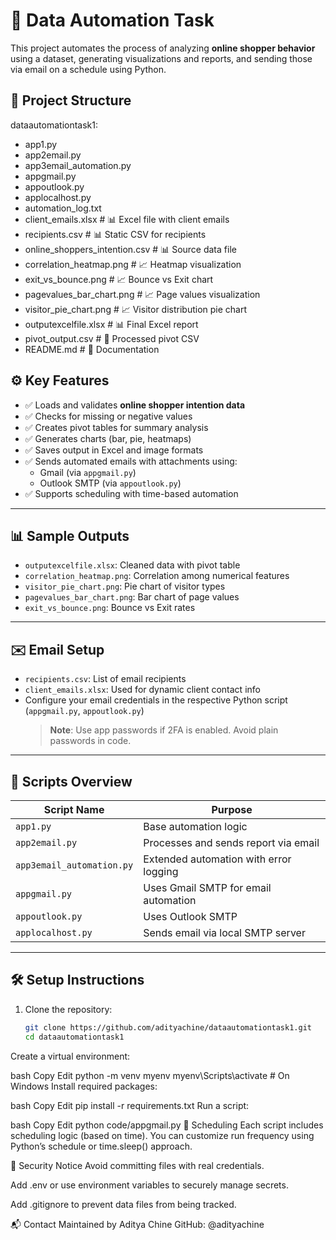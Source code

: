 # 🧠 Data Automation Task

This project automates the process of analyzing **online shopper behavior** using a dataset, generating visualizations and reports, and sending those via email on a schedule using Python.

## 📁 Project Structure
dataautomationtask1:
  - app1.py
  - app2email.py
  - app3email_automation.py
  - appgmail.py
  - appoutlook.py
  - applocalhost.py
  - automation_log.txt
  - client_emails.xlsx          # 📊 Excel file with client emails
  - recipients.csv              # 📊 Static CSV for recipients
  - online_shoppers_intention.csv  # 📊 Source data file
  - correlation_heatmap.png     # 📈 Heatmap visualization
  - exit_vs_bounce.png          # 📈 Bounce vs Exit chart
  - pagevalues_bar_chart.png    # 📈 Page values visualization
  - visitor_pie_chart.png       # 📈 Visitor distribution pie chart
  - outputexcelfile.xlsx        # 📊 Final Excel report
  - pivot_output.csv            # 📜 Processed pivot CSV
  - README.md                   # 📄 Documentation

## ⚙️ Key Features

- ✅ Loads and validates **online shopper intention data**
- ✅ Checks for missing or negative values
- ✅ Creates pivot tables for summary analysis
- ✅ Generates charts (bar, pie, heatmaps)
- ✅ Saves output in Excel and image formats
- ✅ Sends automated emails with attachments using:
  - Gmail (via `appgmail.py`)
  - Outlook SMTP (via `appoutlook.py`)
- ✅ Supports scheduling with time-based automation

---

## 📊 Sample Outputs

- `outputexcelfile.xlsx`: Cleaned data with pivot table
- `correlation_heatmap.png`: Correlation among numerical features
- `visitor_pie_chart.png`: Pie chart of visitor types
- `pagevalues_bar_chart.png`: Bar chart of page values
- `exit_vs_bounce.png`: Bounce vs Exit rates

---

## ✉️ Email Setup

- `recipients.csv`: List of email recipients
- `client_emails.xlsx`: Used for dynamic client contact info
- Configure your email credentials in the respective Python script (`appgmail.py`, `appoutlook.py`)
  > **Note**: Use app passwords if 2FA is enabled. Avoid plain passwords in code.

---

## 🧪 Scripts Overview

| Script Name           | Purpose                                    |
|-----------------------|--------------------------------------------|
| `app1.py`             | Base automation logic                      |
| `app2email.py`        | Processes and sends report via email       |
| `app3email_automation.py` | Extended automation with error logging |
| `appgmail.py`         | Uses Gmail SMTP for email automation       |
| `appoutlook.py`       | Uses Outlook SMTP                          |
| `applocalhost.py`     | Sends email via local SMTP server          |

---

## 🛠️ Setup Instructions

1. Clone the repository:
   ```bash
   git clone https://github.com/adityachine/dataautomationtask1.git
   cd dataautomationtask1
Create a virtual environment:

bash
Copy
Edit
python -m venv myenv
myenv\Scripts\activate   # On Windows
Install required packages:

bash
Copy
Edit
pip install -r requirements.txt
Run a script:

bash
Copy
Edit
python code/appgmail.py
📅 Scheduling
Each script includes scheduling logic (based on time). You can customize run frequency using Python’s schedule or time.sleep() approach.

🔐 Security Notice
Avoid committing files with real credentials.

Add .env or use environment variables to securely manage secrets.

Add .gitignore to prevent data files from being tracked.

📬 Contact
Maintained by Aditya Chine
GitHub: @adityachine



